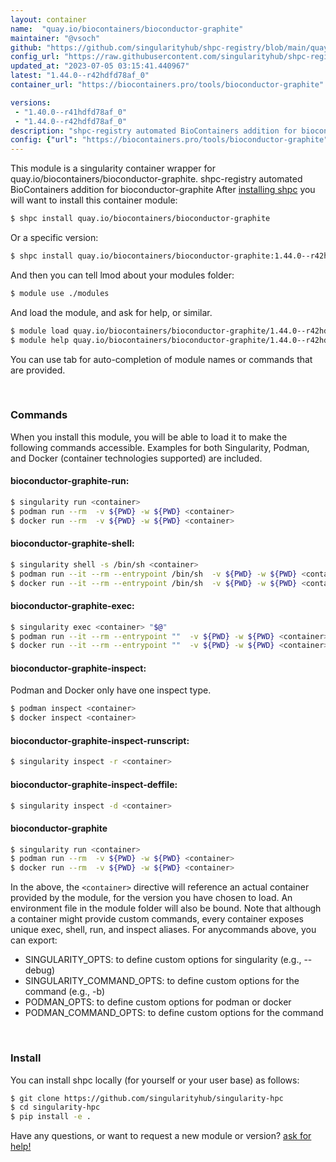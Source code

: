 ```yaml
---
layout: container
name:  "quay.io/biocontainers/bioconductor-graphite"
maintainer: "@vsoch"
github: "https://github.com/singularityhub/shpc-registry/blob/main/quay.io/biocontainers/bioconductor-graphite/container.yaml"
config_url: "https://raw.githubusercontent.com/singularityhub/shpc-registry/main/quay.io/biocontainers/bioconductor-graphite/container.yaml"
updated_at: "2023-07-05 03:15:41.440967"
latest: "1.44.0--r42hdfd78af_0"
container_url: "https://biocontainers.pro/tools/bioconductor-graphite"

versions:
 - "1.40.0--r41hdfd78af_0"
 - "1.44.0--r42hdfd78af_0"
description: "shpc-registry automated BioContainers addition for bioconductor-graphite"
config: {"url": "https://biocontainers.pro/tools/bioconductor-graphite", "maintainer": "@vsoch", "description": "shpc-registry automated BioContainers addition for bioconductor-graphite", "latest": {"1.44.0--r42hdfd78af_0": "sha256:fd1cfedb55bc64e1ea4ef38f6e12bf5829d889d6b473bc2a8d51d0d3be1f30cc"}, "tags": {"1.40.0--r41hdfd78af_0": "sha256:2b3a965bf006074d7d28fe494fa91e311cc02cc043f33427d40ad245bb570b17", "1.44.0--r42hdfd78af_0": "sha256:fd1cfedb55bc64e1ea4ef38f6e12bf5829d889d6b473bc2a8d51d0d3be1f30cc"}, "docker": "quay.io/biocontainers/bioconductor-graphite"}
---
```


This module is a singularity container wrapper for quay.io/biocontainers/bioconductor-graphite.
shpc-registry automated BioContainers addition for bioconductor-graphite
After [installing shpc](#install) you will want to install this container module:


```bash
$ shpc install quay.io/biocontainers/bioconductor-graphite
```

Or a specific version:

```bash
$ shpc install quay.io/biocontainers/bioconductor-graphite:1.44.0--r42hdfd78af_0
```

And then you can tell lmod about your modules folder:

```bash
$ module use ./modules
```

And load the module, and ask for help, or similar.

```bash
$ module load quay.io/biocontainers/bioconductor-graphite/1.44.0--r42hdfd78af_0
$ module help quay.io/biocontainers/bioconductor-graphite/1.44.0--r42hdfd78af_0
```

You can use tab for auto-completion of module names or commands that are provided.

<br>

### Commands

When you install this module, you will be able to load it to make the following commands accessible.
Examples for both Singularity, Podman, and Docker (container technologies supported) are included.

#### bioconductor-graphite-run:

```bash
$ singularity run <container>
$ podman run --rm  -v ${PWD} -w ${PWD} <container>
$ docker run --rm  -v ${PWD} -w ${PWD} <container>
```

#### bioconductor-graphite-shell:

```bash
$ singularity shell -s /bin/sh <container>
$ podman run --it --rm --entrypoint /bin/sh  -v ${PWD} -w ${PWD} <container>
$ docker run --it --rm --entrypoint /bin/sh  -v ${PWD} -w ${PWD} <container>
```

#### bioconductor-graphite-exec:

```bash
$ singularity exec <container> "$@"
$ podman run --it --rm --entrypoint ""  -v ${PWD} -w ${PWD} <container> "$@"
$ docker run --it --rm --entrypoint ""  -v ${PWD} -w ${PWD} <container> "$@"
```

#### bioconductor-graphite-inspect:

Podman and Docker only have one inspect type.

```bash
$ podman inspect <container>
$ docker inspect <container>
```

#### bioconductor-graphite-inspect-runscript:

```bash
$ singularity inspect -r <container>
```

#### bioconductor-graphite-inspect-deffile:

```bash
$ singularity inspect -d <container>
```



#### bioconductor-graphite

```bash
$ singularity run <container>
$ podman run --rm  -v ${PWD} -w ${PWD} <container>
$ docker run --rm  -v ${PWD} -w ${PWD} <container>
```


In the above, the `<container>` directive will reference an actual container provided
by the module, for the version you have chosen to load. An environment file in the
module folder will also be bound. Note that although a container
might provide custom commands, every container exposes unique exec, shell, run, and
inspect aliases. For anycommands above, you can export:

 - SINGULARITY_OPTS: to define custom options for singularity (e.g., --debug)
 - SINGULARITY_COMMAND_OPTS: to define custom options for the command (e.g., -b)
 - PODMAN_OPTS: to define custom options for podman or docker
 - PODMAN_COMMAND_OPTS: to define custom options for the command

<br>

### Install

You can install shpc locally (for yourself or your user base) as follows:

```bash
$ git clone https://github.com/singularityhub/singularity-hpc
$ cd singularity-hpc
$ pip install -e .
```

Have any questions, or want to request a new module or version? [ask for help!](https://github.com/singularityhub/singularity-hpc/issues)